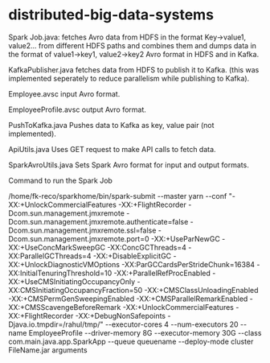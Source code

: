 # distributed-big-data-systems
Spark Job.java: fetches Avro data from HDFS in the format Key->value1, value2... from different HDFS paths and combines them and dumps data in the format of value1->key1, value2->key2 Avro format in HDFS and in Kafka.

KafkaPublisher.java fetches data from HDFS to publish it to Kafka.
(this was implemented seperately to reduce parallelism while publishing to Kafka).

Employee.avsc input Avro format.

EmployeeProfile.avsc output Avro format.

PushToKafka.java Pushes data to Kafka as key, value pair (not implemented).

ApiUtils.java Uses GET request to make API calls to fetch data.

SparkAvroUtils.java Sets Spark Avro format for input and output formats.

Command to run the Spark Job

/home/fk-reco/sparkhome/bin/spark-submit  --master yarn --conf "-XX:+UnlockCommercialFeatures -XX:+FlightRecorder -Dcom.sun.management.jmxremote -Dcom.sun.management.jmxremote.authenticate=false -Dcom.sun.management.jmxremote.ssl=false -Dcom.sun.management.jmxremote.port=0 -XX:+UseParNewGC -XX:+UseConcMarkSweepGC -XX:ConcGCThreads=4 -XX:ParallelGCThreads=4 -XX:+DisableExplicitGC -XX:+UnlockDiagnosticVMOptions -XX:ParGCCardsPerStrideChunk=16384 -XX:InitialTenuringThreshold=10 -XX:+ParallelRefProcEnabled -XX:+UseCMSInitiatingOccupancyOnly -XX:CMSInitiatingOccupancyFraction=50 -XX:+CMSClassUnloadingEnabled -XX:+CMSPermGenSweepingEnabled -XX:+CMSParallelRemarkEnabled -XX:+CMSScavengeBeforeRemark -XX:+UnlockCommercialFeatures -XX:+FlightRecorder -XX:+DebugNonSafepoints -Djava.io.tmpdir=/rahul/tmp/" --executor-cores 4 --num-executors 20 --name EmployeeProfile --driver-memory 8G --executor-memory 30G --class com.main.java.app.SparkApp --queue queuename --deploy-mode cluster FileName.jar arguments

